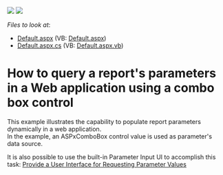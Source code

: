 <!-- default badges list -->
[![](https://img.shields.io/badge/Open_in_DevExpress_Support_Center-FF7200?style=flat-square&logo=DevExpress&logoColor=white)](https://supportcenter.devexpress.com/ticket/details/E488)
[![](https://img.shields.io/badge/📖_How_to_use_DevExpress_Examples-e9f6fc?style=flat-square)](https://docs.devexpress.com/GeneralInformation/403183)
<!-- default badges end -->
<!-- default file list -->
*Files to look at*:

* [Default.aspx](./CS/WebSite/Default.aspx) (VB: [Default.aspx](./VB/WebSite/Default.aspx))
* [Default.aspx.cs](./CS/WebSite/Default.aspx.cs) (VB: [Default.aspx.vb](./VB/WebSite/Default.aspx.vb))
<!-- default file list end -->
# How to query a report's parameters in a Web application using a combo box control


<p>This example illustrates the capability to populate report parameters dynamically in a web application.<br />
In the example, an ASPxComboBox control value is used as parameter's data source.</p><p>It is also possible to use the built-in Parameter Input UI to accomplish this task: <a href="http://documentation.devexpress.com/#XtraReports/CustomDocument10000"><u>Provide a User Interface for Requesting Parameter Values</u></a></p>

<br/>


